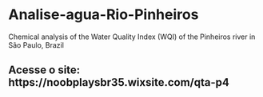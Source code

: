 # Analise-agua-Rio-Pinheiros
Chemical analysis of the Water Quality Index (WQI) of the Pinheiros river in São Paulo, Brazil

<h2>
  Acesse o site: https://noobplaysbr35.wixsite.com/qta-p4
</h2>
